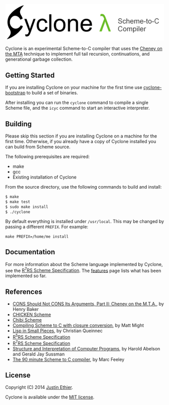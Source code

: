 [<img src="docs/images/cyclone-logo-04-header.png" alt="cyclone-scheme">](http://justinethier.github.com/cyclone)

Cyclone is an experimental Scheme-to-C compiler that uses the [Cheney on the MTA](http://www.pipeline.com/~hbaker1/CheneyMTA.html) technique to implement full tail recursion, continuations, and generational garbage collection.

Getting Started
---------------

If you are installing Cyclone on your machine for the first time use [cyclone-bootstrap](https://github.com/justinethier/cyclone-bootstrap) to build a set of binaries. 

After installing you can run the `cyclone` command to compile a single Scheme file, and the `icyc` command to start an interactive interpreter.

Building
------------

Please skip this section if you are installing Cyclone on a machine for the first time. Otherwise, if you already have a copy of Cyclone installed you can build from Scheme source. 

The following prerequisites are required:

- make
- gcc
- Existing installation of Cyclone

From the source directory, use the following commands to build and install:

    $ make
    $ make test
    $ sudo make install
    $ ./cyclone
    
By default everything is installed under `/usr/local`. This may be changed by passing a different `PREFIX`. For example:

    make PREFIX=/home/me install

Documentation
-------------

For more information about the Scheme language implemented by Cyclone, see the [R<sup>7</sup>RS Scheme Specification](http://trac.sacrideo.us/wg/wiki). The [features](FEATURES.md) page lists what has been implemented so far.

References
----------

- [CONS Should Not CONS Its Arguments, Part II: Cheney on the M.T.A.](http://www.pipeline.com/~hbaker1/CheneyMTA.html), by Henry Baker
- [CHICKEN Scheme](http://www.call-cc.org/)
- [Chibi Scheme](https://github.com/ashinn/chibi-scheme)
- [Compiling Scheme to C with closure conversion](http://matt.might.net/articles/compiling-scheme-to-c/), by Matt Might
- [Lisp in Small Pieces](http://pagesperso-systeme.lip6.fr/Christian.Queinnec/WWW/LiSP.html), by Christian Queinnec
- [R<sup>5</sup>RS Scheme Specification](http://www.schemers.org/Documents/Standards/R5RS/HTML/)
- [R<sup>7</sup>RS Scheme Specification](http://trac.sacrideo.us/wg/wiki)
- [Structure and Interpretation of Computer Programs](https://mitpress.mit.edu/sicp/full-text/book/book.html), by Harold Abelson and Gerald Jay Sussman
- [The 90 minute Scheme to C compiler](http://churchturing.org/y/90-min-scc.pdf), by Marc Feeley

License
-------
Copyright (C) 2014 [Justin Ethier](http://github.com/justinethier).

Cyclone is available under the [MIT license](http://www.opensource.org/licenses/mit-license.php).
